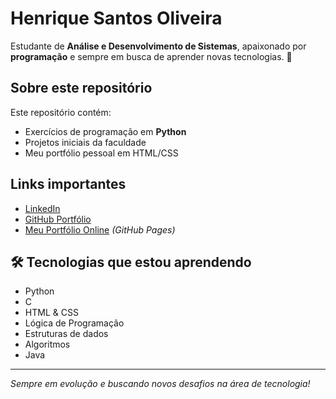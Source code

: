 # Henrique Santos Oliveira

Estudante de **Análise e Desenvolvimento de Sistemas**, apaixonado por **programação** e sempre em busca de aprender novas tecnologias. 🚀  

## Sobre este repositório
Este repositório contém:
- Exercícios de programação em **Python**  
- Projetos iniciais da faculdade  
- Meu portfólio pessoal em HTML/CSS  

##  Links importantes
- [LinkedIn](https://www.linkedin.com/in/henrique-santos-60180929b/)
- [GitHub Portfólio](https://github.com/Henriquesantos-git/doc-cogidos-rep)  
- [Meu Portfólio Online](https://henriquesantos-git.github.io/doc-cogidos-rep/) *(GitHub Pages)*  

## 🛠️ Tecnologias que estou aprendendo
- Python  
- C 
- HTML & CSS   
- Lógica de Programação
- Estruturas de dados
- Algoritmos
- Java

---
 *Sempre em evolução e buscando novos desafios na área de tecnologia!*

